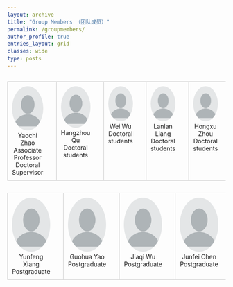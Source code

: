 ```yaml
---
layout: archive
title: "Group Members （团队成员）"
permalink: /groupmembers/
author_profile: true
entries_layout: grid
classes: wide
type: posts
---
```


<style>
        table {
            width: 100%;
            border-collapse: collapse;
        }
        td {
            padding: 10px;
            border: 1px solid #ccc;
            text-align: center;
        }
        img {
            max-width: 100%;
            height: auto;
            border-radius: 50%;
        }
        .name {
            font-weight: bold;
            margin-top: 5px;
        }
        .description {
            margin-top: 5px;
        }
        .link {
            margin-top: 10px;
        }
      </style>
  

<table width="100%" border="0" align="left" cellspacing="30">
  <tbody>
    <tr valign="top" align="center">
      <td width="16.66%" style="padding-right:30px">
        <div>
          <img width="130" height="185" src="/groupmember/profile.png">
        </div>
        <div>
          Yaochi Zhao
        </div>
        <div>
          Associate Professor Doctoral Supervisor
        </div>
      </td>
      <td width="16.66%" style="padding-right:30px">
        <div>
          <img width="130" height="185" src="/groupmember/profile.png">
        </div>
        <div>
          Hangzhou Qu
        </div>
        <div>
          Doctoral students
        </div>
      </td>
      <td width="16.66%" style="padding-right:30px">
        <div>
          <img width="130" height="185" src="/groupmember/profile.png">
        </div>
        <div>
          Wei Wu
        </div>
        <div>
          Doctoral students
        </div>
      </td>
      <td width="16.66%" style="padding-right:30px">
        <div>
          <img width="130" height="185" src="/groupmember/profile.png">
        </div>
        <div>
          Lanlan Liang
        </div>
        <div>
          Doctoral students
        </div>
      </td>
      <td width="16.66%" style="padding-right:30px">
        <div>
          <img width="130" height="185" src="/groupmember/profile.png">
        </div>
        <div>
          Hongxu Zhou
        </div>
        <div>
          Doctoral students
        </div>
      </td>
      <td width="16.66%" style="padding-right:30px">
        <div>
          <img width="130" height="185" src="/groupmember/profile.png">
        </div>
        <div>
          Hao Qi
        </div>
        <div>
          Postgraduate
        </div>
      </td>
    </tr>
  </tbody>
</table>

<table width="100%" border="0" align="left" cellspacing="30">
  <tbody>
    <tr valign="top" align="center">
      <td width="16.66%" style="padding-right:30px">
        <div>
          <img width="130" height="185" src="/groupmember/profile.png">
        </div>
        <div>
          Yunfeng Xiang
        </div>
        <div>
          Postgraduate
        </div>
      </td>
      <td width="16.66%" style="padding-right:30px">
        <div>
          <img width="130" height="185" src="/groupmember/profile.png">
        </div>
        <div>
          Guohua Yao
        </div>
        <div>
          Postgraduate
        </div>
      </td>
      <td width="16.66%" style="padding-right:30px">
        <div>
          <img width="130" height="185" src="/groupmember/profile.png">
        </div>
        <div>
          Jiaqi Wu
        </div>
        <div>
          Postgraduate
        </div>
      </td>
      <td width="16.66%" style="padding-right:30px">
        <div>
          <img width="130" height="185" src="/groupmember/profile.png">
        </div>
        <div>
          Junfei Chen
        </div>
        <div>
          Postgraduate
        </div>
      </td>
      <td width="16.66%" style="padding-right:30px">
        <div>
          <img width="130" height="185" src="/groupmember/profile.png">
        </div>
        <div>
          Dupeng Cai
        </div>
        <div>
          Postgraduate
        </div>
      </td>
      <td width="16.66%" style="padding-right:30px">
        <div>
          <img width="130" height="185" src="/groupmember/profile.png">
        </div>
        <div>
          Kunkun Ding
        </div>
        <div>
          Postgraduate
        </div>
      </td>
    </tr>
  </tbody>
</table>
